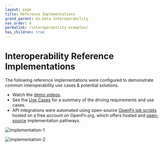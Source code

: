```yaml
---
layout: page
title: Reference Implementations
grand_parent: Go.Data Interoperability
nav_order: 4
permalink: /interoperability-examples/
has_children: true
---
```


# Interoperability Reference Implementations
The following reference implementations were configured to demonstrate common interoperability use cases & potential solutions.
- Watch the [demo videos](https://drive.google.com/drive/folders/1Rf9TXCXkn8_XnjH4FcRsIGqDZ-UkVvdC). 
- See the [Use Cases](../2c-integration-use-cases.md) for a summary of the driving requirements and use cases. 
- API integrations were automated using open-source [OpenFn job scripts](https://docs.openfn.org/documentation.html#jobs) hosted on a free account on OpenFn.org, which offers hosted and [open-source](https://openfn.github.io/microservice/readme.html) implementation pathways. 

![implementation-1](../assets/godata-example1.png)

![implementation-2](../assets/godata-example2.png)
